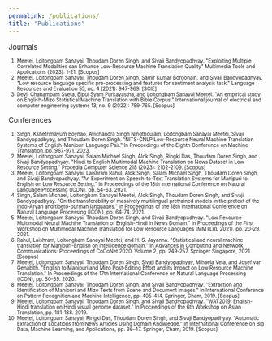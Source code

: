 ```yaml
---
permalink: /publications/
title: "Publications"
---
```


Journals
<ol style="font-size: 0.7em;>
  <li>Meetei, Loitongbam Sanayai, Thoudam Doren Singh, and Sivaji Bandyopadhyay.  “An empirical study of a novel multimodal dataset for low resource machine translation” Knowledge and Information Systems (2024) [SCIE]</li>
  <li>Meetei, Loitongbam Sanayai, Alok Singh, Thoudam Doren Singh, and Sivaji Bandyopadhyay. "Do cues in a video help in handling rare words in a machine translation system under a low-resource setting?." Natural Language Processing Journal (2023) -Elsevier: 100016.</li>
  <li>Meetei, Loitongbam Sanayai, Thoudam Doren Singh, and Sivaji Bandyopadhyay. "Exploiting Multiple Correlated Modalities can Enhance Low-Resource Machine Translation Quality" Multimedia Tools and Applications (2023): 1-21. [Scopus]</li>
  <li>Meetei, Loitongbam Sanayai, Thoudam Doren Singh, Samir Kumar Borgohain, and Sivaji Bandyopadhyay. "Low resource language specific pre-processing and features for sentiment analysis task." Language Resources and Evaluation 55, no. 4 (2021): 947-969. [SCIE]</li>
  <li>Devi, Chanambam Sveta, Bipul Syam Purkayastha, and Loitongbam Sanayai Meetei. "An empirical study on English-Mizo Statistical Machine Translation with Bible Corpus." International journal of electrical and computer engineering systems 13, no. 9 (2022): 759-765. [Scopus]</li>
</ol>



Conferences
<ol style="font-size: 0.7em;>
  <li>Boynao, Singh Kshetrimayum, Singh Ningthoujam Avichandra, Meetei Loitongbam Sanayai, Singh Ningthoujam Justwant, Singh Thoudam Doren, and Bandyopadhyay Sivaji. "A comparative study of transformer and transfer learning MT models for English-Manipuri." In Proceedings of the 20th International Conference on Natural Language Processing (ICON), pp. 791-796. 2023.</li>
  <li>Singh, Kshetrimayum Boynao, Avichandra Singh Ningthoujam, Loitongbam Sanayai Meetei, Sivaji Bandyopadhyay, and Thoudam Doren Singh. "NITS-CNLP Low-Resource Neural Machine Translation Systems of English-Manipuri Language Pair." In Proceedings of the Eighth Conference on Machine Translation, pp. 967-971. 2023. </li>
  <li>Meetei, Loitongbam Sanayai, Salam Michael Singh, Alok Singh, Ringki Das, Thoudam Doren Singh, and Sivaji Bandyopadhyay. "Hindi to English Multimodal Machine Translation on News Dataset in Low Resource Setting." Procedia Computer Science 218 (2023): 2102-2109.  [Scopus]</li>
  <li>Meetei, Loitongbam Sanayai, Laishram Rahul, Alok Singh, Salam Michael Singh, Thoudam Doren Singh, and Sivaji Bandyopadhyay. "An Experiment on Speech-to-Text Translation Systems for Manipuri to English on Low Resource Setting." In Proceedings of the 18th International Conference on Natural Language Processing (ICON), pp. 54-63. 2021.</li>
  <li>Singh, Salam Michael, Loitongbam Sanayai Meetei, Alok Singh, Thoudam Doren Singh, and Sivaji Bandyopadhyay. "On the transferability of massively multilingual pretrained models in the pretext of the Indo-Aryan and tibeto-burman languages." In Proceedings of the 18th International Conference on Natural Language Processing (ICON), pp. 64-74. 2021. </li>
  <li>Meetei, Loitongbam Sanayai, Thoudam Doren Singh, and Sivaji Bandyopadhyay. "Low Resource Multimodal Neural Machine Translation of English-Hindi in News Domain." In Proceedings of the First Workshop on Multimodal Machine Translation for Low Resource Languages (MMTLRL 2021), pp. 20-29. 2021. </li>
  <li>Rahul, Laishram, Loitongbam Sanayai Meetei, and H. S. Jayanna. "Statistical and neural machine translation for Manipuri-English on intelligence domain." In Advances in Computing and Network Communications: Proceedings of CoCoNet 2020, Volume 2, pp. 249-257. Springer Singapore, 2021. [Scopus]</li>
  <li>Meetei, Loitongbam Sanayai, Thoudam Doren Singh, Sivaji Bandyopadhyay, Mihaela Vela, and Josef van Genabith. "English to Manipuri and Mizo Post-Editing Effort and its Impact on Low Resource Machine Translation." In Proceedings of the 17th International Conference on Natural Language Processing (ICON), pp. 50-59. 2020. </li>
  <li>Meetei, Loitongbam Sanayai, Thoudam Doren Singh, and Sivaji Bandyopadhyay. "Extraction and Identification of Manipuri and Mizo Texts from Scene and Document Images." In International Conference on Pattern Recognition and Machine Intelligence, pp. 405-414. Springer, Cham, 2019. [Scopus]</li>
  <li>Meetei, Loitongbam Sanayai, Thoudam Doren Singh, and Sivaji Bandyopadhyay. "WAT2019: English-Hindi translation on Hindi visual genome dataset." In Proceedings of the 6th Workshop on Asian Translation, pp. 181-188. 2019. </li>
  <li>Meetei, Loitongbam Sanayai, Ringki Das, Thoudam Doren Singh, and Sivaji Bandyopadhyay. "Automatic Extraction of Locations from News Articles Using Domain Knowledge." In International Conference on Big Data, Machine Learning, and Applications, pp. 36-47. Springer, Cham, 2019. [Scopus]</li>
</ol>














